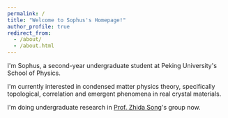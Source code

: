 ```yaml
---
permalink: /
title: "Welcome to Sophus's Homepage!"
author_profile: true
redirect_from: 
  - /about/
  - /about.html
---
```


I'm Sophus, a second-year undergraduate student at Peking University's School of Physics.

I'm currently interested in condensed matter physics theory, specifically topological, correlation and emergent phenomena in real crystal materials.

I'm doing undergraduate research in [Prof. Zhida Song](https://icqm.pku.edu.cn/yw/directory/faculty/932182.htm)'s group now.